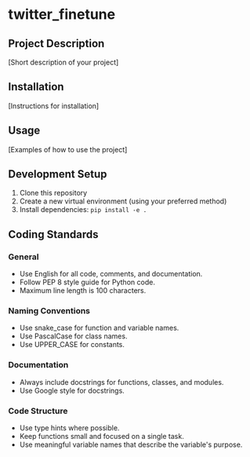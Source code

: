 # twitter_finetune

## Project Description

[Short description of your project]

## Installation

[Instructions for installation]

## Usage

[Examples of how to use the project]

## Development Setup

1. Clone this repository
2. Create a new virtual environment (using your preferred method)
3. Install dependencies: `pip install -e .`

## Coding Standards

### General

- Use English for all code, comments, and documentation.
- Follow PEP 8 style guide for Python code.
- Maximum line length is 100 characters.

### Naming Conventions

- Use snake_case for function and variable names.
- Use PascalCase for class names.
- Use UPPER_CASE for constants.

### Documentation

- Always include docstrings for functions, classes, and modules.
- Use Google style for docstrings.

### Code Structure

- Use type hints where possible.
- Keep functions small and focused on a single task.
- Use meaningful variable names that describe the variable's purpose.
